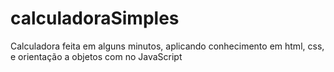 # calculadoraSimples
Calculadora feita em alguns minutos, aplicando conhecimento em html, css, e orientação a objetos com no JavaScript
